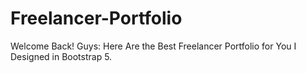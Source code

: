 # Freelancer-Portfolio
Welcome Back! Guys: Here Are the Best Freelancer Portfolio for You I Designed in Bootstrap 5.
